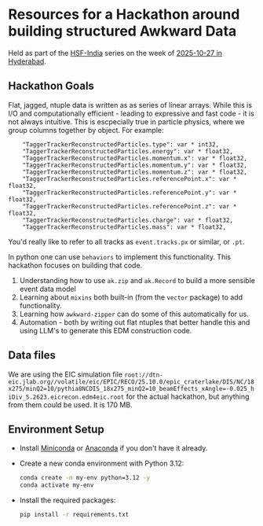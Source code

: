 # Resources for a Hackathon around building structured Awkward Data

Held as part of the [HSF-India](https://research-software-collaborations.org/) series on the week of [2025-10-27 in Hyderabad](https://indico.cern.ch/event/1580053/timetable/).

## Hackathon Goals

Flat, jagged, ntuple data is written as as series of linear arrays. While this is I/O and computationally efficient - leading to expressive and fast code - it is not always intuitive. This is escpecially true in particle physics, where we group columns together by object. For example:

```text
    "TaggerTrackerReconstructedParticles.type": var * int32,
    "TaggerTrackerReconstructedParticles.energy": var * float32,
    "TaggerTrackerReconstructedParticles.momentum.x": var * float32,
    "TaggerTrackerReconstructedParticles.momentum.y": var * float32,
    "TaggerTrackerReconstructedParticles.momentum.z": var * float32,
    "TaggerTrackerReconstructedParticles.referencePoint.x": var * float32,
    "TaggerTrackerReconstructedParticles.referencePoint.y": var * float32,
    "TaggerTrackerReconstructedParticles.referencePoint.z": var * float32,
    "TaggerTrackerReconstructedParticles.charge": var * float32,
    "TaggerTrackerReconstructedParticles.mass": var * float32,
 ```

 You'd really like to refer to all tracks as `event.tracks.px` or similar, or `.pt`.

 In python one can use `behaviors` to implement this functionality. This hackathon focuses on building that code.

 1. Understanding how to use `ak.zip` and `ak.Record` to build a more sensible event data model
 1. Learning about `mixins` both built-in (from the `vector` package) to add functionality.
 1. Learning how `awkward-zipper` can do some of this automatically for us.
 1. Automation - both by writing out flat ntuples that better handle this and using LLM's to generate this EDM construction code.

## Data files

We are using the EIC simulation file `root://dtn-eic.jlab.org//volatile/eic/EPIC/RECO/25.10.0/epic_craterlake/DIS/NC/18x275/minQ2=10/pythia8NCDIS_18x275_minQ2=10_beamEffects_xAngle=-0.025_hiDiv_5.2623.eicrecon.edm4eic.root` for the actual hackathon, but anything from them could be used. It is 170 MB.

## Environment Setup

- Install [Miniconda](https://docs.conda.io/en/latest/miniconda.html) or [Anaconda](https://www.anaconda.com/products/distribution) if you don't have it already.
- Create a new conda environment with Python 3.12:
  ```bash
  conda create -n my-env python=3.12 -y
  conda activate my-env
  ```

- Install the required packages:
  ```bash
  pip install -r requirements.txt
  ```
